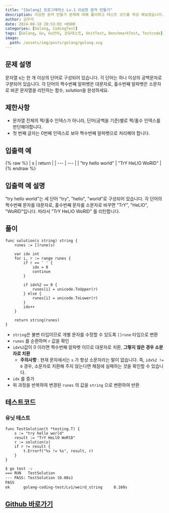 ```yaml
---
title: "[Golang] 프로그래머스 Lv.1 이상한 문자 만들기"
description: 이상한 문자 만들기 문제에 대해 풀이하고 테스트 코드를 작성 해보겠습니다.
author: 김우석
date: 2024-08-18 20:53:03 +0900
categories: [Golang, CodingTest]
tags: [Golang, Go, Go언어, 코딩테스트, UnitTest, BenchmarkTest, Testcode]
image:
  path: /assets/img/posts/golang/golang.svg
---
```


## 문제 설명
문자열 s는 한 개 이상의 단어로 구성되어 있습니다. 각 단어는 하나 이상의 공백문자로 구분되어 있습니다. 각 단어의 짝수번째 알파벳은 대문자로, 홀수번째 알파벳은 소문자로 바꾼 문자열을 리턴하는 함수, solution을 완성하세요.


## 제한사항
- 문자열 전체의 짝/홀수 인덱스가 아니라, 단어(공백을 기준)별로 짝/홀수 인덱스를 판단해야합니다.
- 첫 번째 글자는 0번째 인덱스로 보아 짝수번째 알파벳으로 처리해야 합니다.


## 입출력 예
{% raw %}
| s | return |
| --- | --- |
| "try hello world"	 | "TrY HeLlO WoRlD" |
{% endraw %}


## 입출력 예 설명

"try hello world"는 세 단어 "try", "hello", "world"로 구성되어 있습니다. 각 단어의 짝수번째 문자를 대문자로, 홀수번째 문자를 소문자로 바꾸면 "TrY", "HeLlO", "WoRlD"입니다. 따라서 "TrY HeLlO WoRlD" 를 리턴합니다.

## 풀이 
```golang
func solution(s string) string {
	runes := []rune(s)

	var idx int
	for i, r := range runes {
		if r == ' ' {
			idx = 0
			continue
		}

		if idx%2 == 0 {
			runes[i] = unicode.ToUpper(r)
		} else {
			runes[i] = unicode.ToLower(r)
		}
		idx++
	}

	return string(runes)
}
```

- `string`은 불변 타입이므로 개별 문자를 수정할 수 있도록 `[]rune` 타입으로 변환
- `runes` 를 순환하며 `r` 값을 확인
- `idx%2`값이 0 이라면 짝수번째 알파벳 이므로 대문자로 치환, **그렇지 않은 경우 소문자로 치환**
	- **주의사항** : 현재 문자에서는 `s` 가 항상 소문자라는 말이 없습니다. 즉, `idx%2 != 0` 경우, 소문자로 치환해 주지 않는다면 채점에 실패하는 것을 확인할 수 있습니다.
- `idx` 를 증가
- 위 과정을 반복하여 변경된 `runes` 의 값을 `string` 으로 변환하여 반환

## 테스트코드
### 유닛 테스트
```golang
func TestSolution(t *testing.T) {
	s := "try hello world"
	result := "TrY HeLlO WoRlD"
	r := solution(s)
	if r != result {
		t.Errorf("%s != %s", result, r)
	}
}
```

```bash
$ go test -v
=== RUN   TestSolution
--- PASS: TestSolution (0.00s)
PASS
ok      golang-coding-test/Lv1/weird_string     0.160s
```


## [Github 바로가기](https://github.com/kr-goos/golang-coding-test/tree/master/Lv1/weird_string)